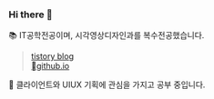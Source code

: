 ### Hi there 👋

📚 IT공학전공이며, 시각영상디자인과를 복수전공했습니다.  
> [tistory blog](https://autumn-dev.tistory.com/12)  
> [github.io](https://hshyeon.github.io/)


 
🤔 클라이언트와 UIUX 기획에 관심을 가지고 공부 중입니다.


<!-- behance : https://www.behance.net/hongsohyun1a80  
**HSHyeon/HSHyeon** is a ✨ _special_ ✨ repository because its `README.md` (this file) appears on your GitHub profile.

Here are some ideas to get you started:

- 🔭 I’m currently working on ...
- 🌱 I’m currently learning ...
- 👯 I’m looking to collaborate on ...
- 🤔 I’m looking for help with ...
- 💬 Ask me about ...
- 📫 How to reach me: ...
- 😄 Pronouns: ...
- ⚡ Fun fact: ...
-->
